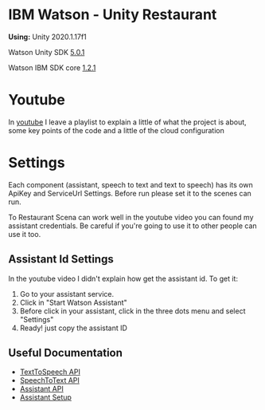 
# IBM Watson - Unity Restaurant

**Using:**
Unity 2020.1.17f1

Watson Unity SDK [5.0.1](https://github.com/watson-developer-cloud/unity-sdk/releases/tag/v5.0.1 "5.0.1")

Watson IBM SDK core [1.2.1](https://github.com/IBM/unity-sdk-core/releases/tag/v1.2.1 "1.2.1")

# Youtube

In [youtube](https://youtu.be/-oej2rPA8QE) I leave a playlist to explain a little of what the project is about, some key points of the code and a little of the cloud configuration

# Settings
Each component (assistant, speech to text and text to speech) has its own ApiKey and ServiceUrl Settings. Before run please set it to the scenes can run.

To Restaurant Scena can work well in the youtube video you can found my assistant credentials. Be careful if you're going to use it to other people can use it too.

## Assistant Id Settings
In the youtube video I didn't explain how get the assistant id. To get it:
1. Go to your assistant service.
2. Click in "Start Watson Assistant"
3. Before click in your assistant, click in the three dots menu and select "Settings"
4. Ready! just copy the assistant ID

## Useful Documentation
- [TextToSpeech API](https://cloud.ibm.com/apidocs/speech-to-text?code=unity#authentication)
- [SpeechToText API](https://cloud.ibm.com/apidocs/speech-to-text?code=unity#authentication)
- [Assistant API](https://cloud.ibm.com/apidocs/assistant/assistant-v2?code=unity#message)
- [Assistant Setup](https://cloud.ibm.com/docs/assistant?topic=assistant-tool-overview)
